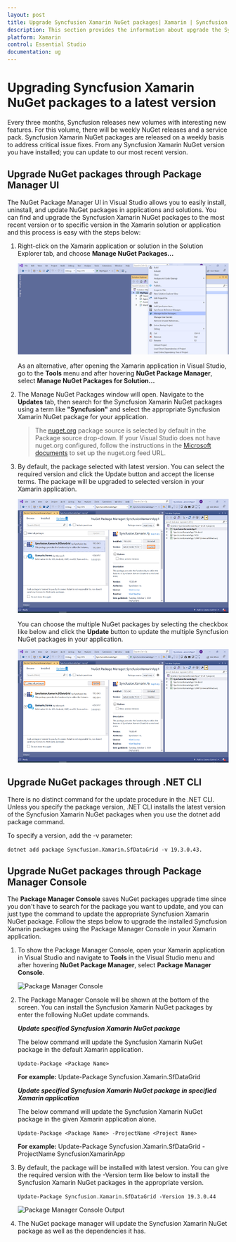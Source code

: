 ```yaml
---
layout: post
title: Upgrade Syncfusion Xamarin NuGet packages| Xamarin | Syncfusion
description: This section provides the information about upgrade the Syncfusion Xamarin NuGet packages by using Package Manager UI, .NET CLI, and Package Manager Console.
platform: Xamarin
control: Essential Studio
documentation: ug
---
```


# Upgrading Syncfusion Xamarin NuGet packages to a latest version

Every three months, Syncfusion releases new volumes with interesting new features. For this volume, there will be weekly NuGet releases and a service pack. Syncfusion Xamarin NuGet packages are released on a weekly basis to address critical issue fixes.
From any Syncfusion Xamarin NuGet version you have installed; you can update to our most recent version.


## Upgrade NuGet packages through Package Manager UI

The NuGet Package Manager UI in Visual Studio allows you to easily install, uninstall, and update NuGet packages in applications and solutions. You can find and upgrade the Syncfusion Xamarin NuGet packages to the most recent version or to specific version in the Xamarin solution or application and this process is easy with the steps below:

1. Right-click on the Xamarin application or solution in the Solution Explorer tab, and choose **Manage NuGet Packages...**

    ![Manage NuGet Packages add-in](Upgrade-images/manage-nuget.png)

    As an alternative, after opening the Xamarin application in Visual Studio, go to the **Tools** menu and after hovering **NuGet Package Manager**, select **Manage NuGet Packages for Solution...**

2. The Manage NuGet Packages window will open. Navigate to the **Updates** tab, then search for the Syncfusion Xamarin NuGet packages using a term like **"Syncfusion"** and select the appropriate Syncfusion Xamarin NuGet package for your application.

    > The [nuget.org](https://api.nuget.org/v3/index.json) package source is selected by default in the Package source drop-down. If your Visual Studio does not have nuget.org configured, follow the instructions in the [Microsoft documents](https://docs.microsoft.com/en-us/nuget/tools/package-manager-ui#package-sources) to set up the nuget.org feed URL.

3. By default, the package selected with latest version. You can select the required version and click the Update button and accept the license terms. The package will be upgraded to selected version in your Xamarin application.

    ![Xamarin Upgrade](Upgrade-images/NuGetUpgrade.png)

    You can choose the multiple NuGet packages by selecting the checkbox like below and click the **Update** button to update the multiple Syncfusion NuGet packages in your application.

    ![Xamarin NuGet Upgrade](Upgrade-images/MultipleNuGetUpgrade.png)

## Upgrade NuGet packages through .NET CLI

There is no distinct command for the update procedure in the .NET CLI. Unless you specify the package version, .NET CLI installs the latest version of the Syncfusion Xamarin NuGet packages when you use the dotnet add package command.

To specify a version, add the -v parameter:

```dotnet add package Syncfusion.Xamarin.SfDataGrid -v 19.3.0.43.```

## Upgrade NuGet packages through Package Manager Console

The **Package Manager Console** saves NuGet packages upgrade time since you don't have to search for the package you want to update, and you can just type the command to update the appropriate Syncfusion Xamarin NuGet package. Follow the steps below to upgrade the installed Syncfusion Xamarin packages using the Package Manager Console in your Xamarin application.

1. To show the Package Manager Console, open your Xamarin application in Visual Studio and navigate to **Tools** in the Visual Studio menu and after hovering **NuGet Package Manager**, select **Package Manager Console**.

    ![Package Manager Console](Upgrade-images/console.png)

2.  The Package Manager Console will be shown at the bottom of the screen. You can install the Syncfusion Xamarin NuGet packages by enter the following NuGet update commands.

    ***Update specified Syncfusion Xamarin NuGet package***

    The below command will update the Syncfusion Xamarin NuGet package in the default Xamarin application.

    ```Update-Package <Package Name>```

    **For example:** Update-Package Syncfusion.Xamarin.SfDataGrid

    ***Update specified Syncfusion Xamarin NuGet package in specified Xamarin application***

    The below command will update the Syncfusion Xamarin NuGet package in the given Xamarin application alone.

    ```Update-Package <Package Name> -ProjectName <Project Name>```

    **For example:** Update-Package Syncfusion.Xamarin.SfDataGrid -ProjectName SyncfusionXamarinApp

3. By default, the package will be installed with latest version. You can give the required version with the -Version term like below to install the Syncfusion Xamarin NuGet packages in the appropriate version.

    ```Update-Package Syncfusion.Xamarin.SfDataGrid -Version 19.3.0.44```

    ![Package Manager Console Output](Upgrade-images/UpdateConsole.png)

4. The NuGet package manager will update the Syncfusion Xamarin NuGet package as well as the dependencies it has.